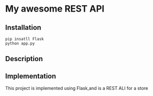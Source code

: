 # My awesome REST API

## Installation

```
pip insatll Flask
python app.py
```

## Description

## Implementation

This project is implemented using Flask,and is a REST ALI for a store
